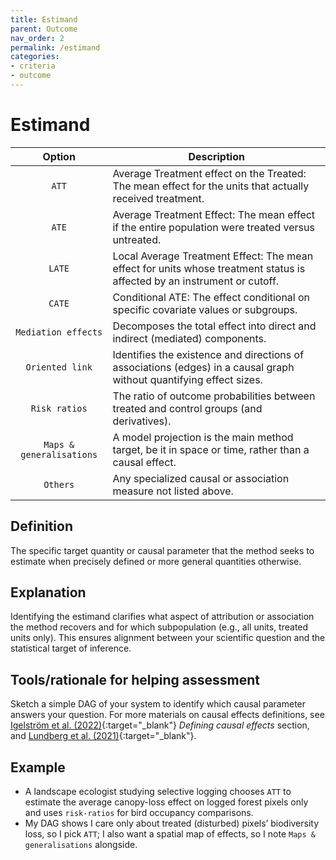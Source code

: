 ```yaml
---
title: Estimand
parent: Outcome
nav_order: 2
permalink: /estimand
categories:
- criteria
- outcome
---
```


# Estimand

|  **Option**        | **Description**            |
|:------------------:|----------------------------|
| `ATT` | Average Treatment effect on the Treated: The mean effect for the units that actually received treatment. |
| `ATE` | Average Treatment Effect: The mean effect if the entire population were treated versus untreated. |
| `LATE` | Local Average Treatment Effect: The mean effect for units whose treatment status is affected by an instrument or cutoff. |
| `CATE` | Conditional ATE: The effect conditional on specific covariate values or subgroups. |
| `Mediation effects` | Decomposes the total effect into direct and indirect (mediated) components. |
| `Oriented link` | Identifies the existence and directions of associations (edges) in a causal graph without quantifying effect sizes. |
| `Risk ratios` | The ratio of outcome probabilities between treated and control groups (and derivatives). |
| `Maps & generalisations` | A model projection is the main method target, be it in space or time, rather than a causal effect. |
| `Others` | Any specialized causal or association measure not listed above. |


## Definition
The specific target quantity or causal parameter that the method seeks to estimate when precisely defined or more general quantities otherwise. 

## Explanation
Identifying the estimand clarifies what aspect of attribution or association the method recovers and for which subpopulation (e.g., all units, treated units only). This ensures alignment between your scientific question and the statistical target of inference.

## Tools/rationale for helping assessment
Sketch a simple DAG of your system to identify which causal parameter answers your question. For more materials on causal effects definitions, see [Igelström et al. (2022)](https://doi.org/10.1136/jech-2022-219267){:target="_blank"} *Defining causal effects* section, and [Lundberg et al. (2021)](https://www.jstor.org/stable/48632961){:target="_blank"}.

## Example
- A landscape ecologist studying selective logging chooses `ATT` to estimate the average canopy-loss effect on logged forest pixels only and uses `risk-ratios` for bird occupancy comparisons. 
- My DAG shows I care only about treated (disturbed) pixels’ biodiversity loss, so I pick `ATT`; I also want a spatial map of effects, so I note `Maps & generalisations` alongside. 